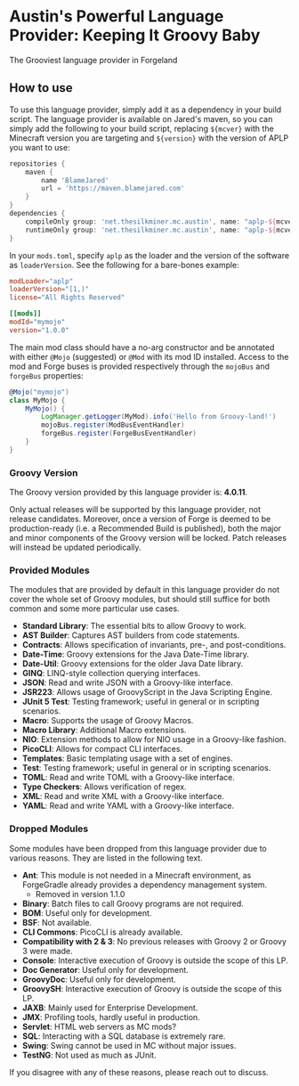 # Austin's Powerful Language Provider: Keeping It Groovy Baby

The Grooviest language provider in Forgeland

## How to use
To use this language provider, simply add it as a dependency in your build script. The
language provider is available on Jared's maven, so you can simply add the following
to your build script, replacing `${mcver}` with the Minecraft version you are targeting
and `${version}` with the version of APLP you want to use:
```groovy
repositories {
    maven {
        name 'BlameJared'
        url = 'https://maven.blamejared.com'
    }
}
dependencies {
    compileOnly group: 'net.thesilkminer.mc.austin', name: "aplp-${mcver}", version: "${version}"
    runtimeOnly group: 'net.thesilkminer.mc.austin', name: "aplp-${mcver}", version: "${version}", classifier: 'all'
}
```

In your `mods.toml`, specify `aplp` as the loader and the version of the software
as `loaderVersion`. See the following for a bare-bones example:

```toml
modLoader="aplp"
loaderVersion="[1,)"
license="All Rights Reserved"

[[mods]]
modId="mymojo"
version="1.0.0"
```

The main mod class should have a no-arg constructor and be annotated with either
`@Mojo` (suggested) or `@Mod` with its mod ID installed. Access to the mod and Forge
buses is provided respectively through the `mojoBus` and `forgeBus` properties:

```groovy
@Mojo("mymojo")
class MyMojo {
    MyMojo() {
        LogManager.getLogger(MyMod).info('Hello from Groovy-land!')
        mojoBus.register(ModBusEventHandler)
        forgeBus.register(ForgeBusEventHandler)
    }
}
```

### Groovy Version

The Groovy version provided by this language provider is: **4.0.11**.

Only actual releases will be supported by this language provider, not release candidates.
Moreover, once a version of Forge is deemed to be production-ready (i.e. a Recommended
Build is published), both the major and minor components of the Groovy version will be
locked. Patch releases will instead be updated periodically.

### Provided Modules

The modules that are provided by default in this language provider do not cover the
whole set of Groovy modules, but should still suffice for both common and some more
particular use cases.

- **Standard Library**: The essential bits to allow Groovy to work.
- **AST Builder**: Captures AST builders from code statements.
- **Contracts**: Allows specification of invariants, pre-, and post-conditions.
- **Date-Time**: Groovy extensions for the Java Date-Time library.
- **Date-Util**: Groovy extensions for the older Java Date library.
- **GINQ**: LINQ-style collection querying interfaces.
- **JSON**: Read and write JSON with a Groovy-like interface.
- **JSR223**: Allows usage of GroovyScript in the Java Scripting Engine.
- **JUnit 5 Test**: Testing framework; useful in general or in scripting scenarios.
- **Macro**: Supports the usage of Groovy Macros.
- **Macro Library**: Additional Macro extensions.
- **NIO**: Extension methods to allow for NIO usage in a Groovy-like fashion.
- **PicoCLI**: Allows for compact CLI interfaces.
- **Templates**: Basic templating usage with a set of engines.
- **Test**: Testing framework; useful in general or in scripting scenarios.
- **TOML**: Read and write TOML with a Groovy-like interface.
- **Type Checkers**: Allows verification of regex.
- **XML**: Read and write XML with a Groovy-like interface.
- **YAML**: Read and write YAML with a Groovy-like interface.

### Dropped Modules

Some modules have been dropped from this language provider due to various reasons. They
are listed in the following text.

- **Ant**: This module is not needed in a Minecraft environment, as ForgeGradle already
  provides a dependency management system.
  - Removed in version 1.1.0
- **Binary**: Batch files to call Groovy programs are not required.
- **BOM**: Useful only for development.
- **BSF**: Not available.
- **CLI Commons**: PicoCLI is already available.
- **Compatibility with 2 & 3**: No previous releases with Groovy 2 or Groovy 3 were made.
- **Console**: Interactive execution of Groovy is outside the scope of this LP.
- **Doc Generator**: Useful only for development.
- **GroovyDoc**: Useful only for development.
- **GroovySH**: Interactive execution of Groovy is outside the scope of this LP.
- **JAXB**: Mainly used for Enterprise Development.
- **JMX**: Profiling tools, hardly useful in production.
- **Servlet**: HTML web servers as MC mods?
- **SQL**: Interacting with a SQL database is extremely rare.
- **Swing**: Swing cannot be used in MC without major issues.
- **TestNG**: Not used as much as JUnit.

If you disagree with any of these reasons, please reach out to discuss.
